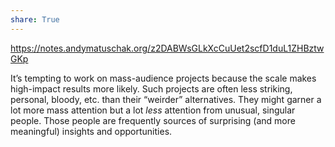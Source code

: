 ```yaml
---  
share: True  
---  
```

https://notes.andymatuschak.org/z2DABWsGLkXcCuUet2scfD1duL1ZHBztwGKp  
  
It’s tempting to work on mass-audience projects because the scale makes high-impact results more likely. Such projects are often less striking, personal, bloody, etc. than their “weirder” alternatives. They might garner a lot more mass attention but a lot _less_ attention from unusual, singular people. Those people are frequently sources of surprising (and more meaningful) insights and opportunities.  
